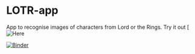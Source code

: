 # LOTR-app
App to recognise images of characters from Lord or the Rings. Try it out [![Here](https://mybinder.org/v2/gh/science4performance/LOTR-app/master?urlpath=%2Fvoila%2Frender%2FLOTR_character_identifier.ipynb)

[![Binder](https://mybinder.org/badge_logo.svg)](https://mybinder.org/v2/gh/science4performance/LOTR-app/master?filepath=%2Fvoila%2Frender%2FLOTR_character_identifier.ipynb)

